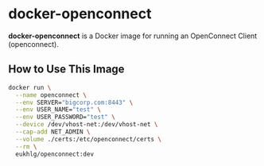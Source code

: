 # docker-openconnect

**docker-openconnect** is a Docker image for running an OpenConnect Client (openconnect).

## How to Use This Image

```bash
docker run \
  --name openconnect \
  --env SERVER="bigcorp.com:8443" \
  --env USER_NAME="test" \
  --env USER_PASSWORD="test" \
  --device /dev/vhost-net:/dev/vhost-net \
  --cap-add NET_ADMIN \
  --volume ./certs:/etc/openconnect/certs \
  --rm \
  eukhlg/openconnect:dev
  ```